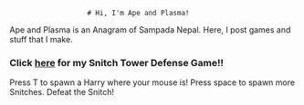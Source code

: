                        # Hi, I'm Ape and Plasma!
Ape and Plasma is an Anagram of Sampada Nepal. Here, I post games and stuff that I make.

### Click [here](https://apeandplasma.github.io/SnitchTowerDefence/) for my Snitch Tower Defense Game!!
Press T to spawn a Harry where your mouse is! Press space to spawn more Snitches. Defeat the Snitch!
